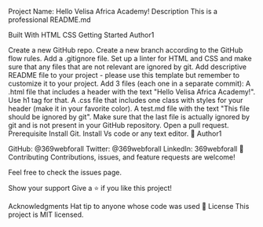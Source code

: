 Project Name: Hello Velisa Africa Academy!
Description
This is a professional README.md

Built With
HTML
CSS
Getting Started
Author1

Create a new GitHub repo.
Create a new branch according to the GitHub flow rules.
Add a .gitignore file.
Set up a linter for HTML and CSS and make sure that any files that are not relevant are ignored by git.
Add descriptive README file to your project - please use this template but remember to customize it to your project.
Add 3 files (each one in a separate commit):
A .html file that includes a header with the text "Hello Velisa Africa Academy!". Use h1 tag for that.
A .css file that includes one class with styles for your header (make it in your favorite color).
A test.md file with the text "This file should be ignored by git".
Make sure that the last file is actually ignored by git and is not present in your GitHub repository.
Open a pull request.
Prerequisite
Install Git.
Install Vs code or any text editor.
👤 Author1

GitHub: @369webforall
Twitter: @369webforall
LinkedIn: 369webforall
🤝 Contributing
Contributions, issues, and feature requests are welcome!

Feel free to check the issues page.

Show your support
Give a ⭐️ if you like this project!

Acknowledgments
Hat tip to anyone whose code was used
📝 License
This project is MIT licensed.
